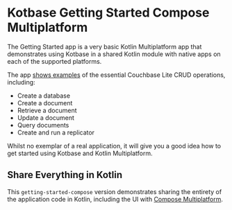 # Kotbase Getting Started Compose Multiplatform

The Getting Started app is a very basic Kotlin Multiplatform app that demonstrates using Kotbase in a shared Kotlin
module with native apps on each of the supported platforms.

The app [shows examples](shared/src/commonMain/kotlin/dev/kotbase/gettingstarted/shared/SharedDbWork.kt) of the
essential Couchbase Lite CRUD operations, including:

* Create a database
* Create a document
* Retrieve a document
* Update a document
* Query documents
* Create and run a replicator

Whilst no exemplar of a real application, it will give you a good idea how to get started using Kotbase and Kotlin
Multiplatform.

## Share Everything in Kotlin

This `getting-started-compose` version demonstrates sharing the entirety of the application code in Kotlin, including
the UI with [Compose Multiplatform](https://www.jetbrains.com/lp/compose-multiplatform/).
